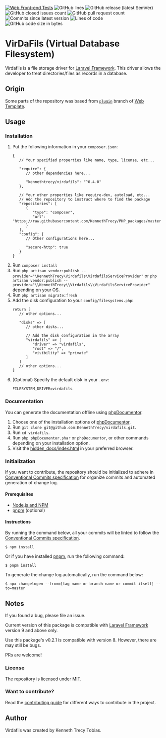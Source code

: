 [![Web Front-end Tests](https://img.shields.io/github/actions/workflow/status/KennethTrecy/virdafils/back-end.yml?style=for-the-badge)](https://github.com/KennethTrecy/virdafils/actions/workflows/back-end.yml)
![GitHub lines](https://img.shields.io/github/license/KennethTrecy/virdafils?style=for-the-badge)
![GitHub release (latest SemVer)](https://img.shields.io/github/v/release/KennethTrecy/virdafils?style=for-the-badge&display_name=tag&sort=semver)
![GitHub closed issues count](https://img.shields.io/github/issues-closed/KennethTrecy/virdafils?style=for-the-badge)
![GitHub pull request count](https://img.shields.io/github/issues-pr-closed/KennethTrecy/virdafils?style=for-the-badge)
![Commits since latest version](https://img.shields.io/github/commits-since/KennethTrecy/virdafils/latest?style=for-the-badge)
![Lines of code](https://img.shields.io/tokei/lines/github/KennethTrecy/virdafils?style=for-the-badge)
![GitHub code size in bytes](https://img.shields.io/github/repo-size/KennethTrecy/virdafils?style=for-the-badge)

# VirDaFils (Virtual Database Filesystem)
Virdafils is a file storage driver for [Laravel Framework]. This driver allows the developer to
treat directories/files as records in a database.

## Origin
Some parts of the repository was based from [`plugin`] branch of [Web Template].

## Usage

### Installation
1. Put the following information in your `composer.json`:
   ```
   {
      // Your specified properties like name, type, license, etc...

      "require": {
         // other dependencies here...

         "kennethtrecy/virdafils": "^0.4.0"
      },

      // Your other properties like require-dev, autoload, etc...
      // Add the repository to instruct where to find the package
      "repositories": [
         {
            "type": "composer",
            "url": "https://raw.githubusercontent.com/KennethTrecy/PHP_packages/master"
         }
      ],
      "config": {
         // Other configurations here...

         "secure-http": true
      }
   }
   ```
2. Run `composer install`
3. Run `php artisan vendor:publish --provider="\KennethTrecy\Virdafils\VirdafilsServiceProvider"` or
   `php artisan vendor:publish --provider="\\KennethTrecy\\Virdafils\\VirdafilsServiceProvider"`
   depending on your OS.
4. Run `php artisan migrate:fresh`
5. Add the disk configuration to your `config/filesystems.php`:
   ```
   return [
      // other options...

      "disks" => [
         // other disks...

         // Add the disk configuration in the array
         "virdafils" => [
            "driver" => "virdafils",
            "root" => "/",
            "visibility" => "private"
         ]
      ]
      // other options...
   ]
   ```
6. (Optional) Specify the default disk in your `.env`:
   ```
   FILESYSTEM_DRIVER=virdafils
   ```

### Documentation
You can generate the documentation offline using
[phpDocumentor](https://docs.phpdoc.org/guide/getting-started/installing.html).
1. Choose one of the installation options of
   [phpDocumentor](https://docs.phpdoc.org/guide/getting-started/installing.html).
2. Run `git clone git@github.com:KennethTrecy/virdafils.git`.
3. Run `cd virdafils`.
4. Run `php phpDocumentor.phar` or `phpDocumentor`, or other commands depending on your installation
   option.
5. Visit the [hidden_docs/index.html](hidden_docs/index.html) in your preferred browser.

### Initialization
If you want to contribute, the repository should be initialized to adhere in [Conventional Commits
specification] for organize commits and automated generation of change log.

#### Prerequisites
- [Node.js and NPM]
- [pnpm] (optional)

#### Instructions
By running the command below, all your commits will be linted to follow the [Conventional Commits
specification].
```
$ npm install
```

Or if you have installed [pnpm], run the following command:
```
$ pnpm install
```

To generate the change log automatically, run the command below:
```
$ npx changelogen --from=[tag name or branch name or commit itself] --to=master
```

## Notes
If you found a bug, please file an issue.

Current version of this package is compatible with [Laravel Framework] version 9 and above only.

Use this package's v0.2.1 is compatible with version 8. However, there are may still be bugs.

PRs are welcome!

### License
The repository is licensed under [MIT].

### Want to contribute?
Read the [contributing guide] for different ways to contribute in the project.

## Author
Virdafils was created by Kenneth Trecy Tobias.

[`plugin`]: https://github.com/KennethTrecy/web_template/tree/plugin
[Web Template]: http://github.com/KennethTrecy/web_template
[Laravel Framework]: https://laravel.com
[MIT]: https://github.com/KennethTrecy/web_template/blob/master/LICENSE
[Node.js and NPM]: https://nodejs.org/en/
[pnpm]: https://pnpm.io/installation
[Conventional Commits specification]: https://www.conventionalcommits.org/en/v1.0.0/
[contributing guide]: ./CONTRIBUTING.md
